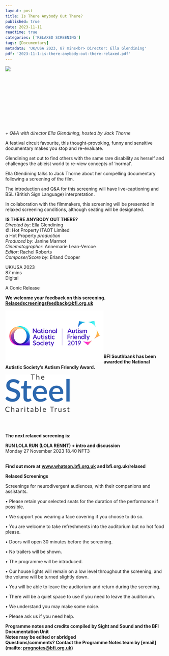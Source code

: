 ```yaml
---
layout: post
title: Is There Anybody Out There?
published: true
date: 2023-11-11
readtime: true
categories: ['RELAXED SCREENING']
tags: [Documentary]
metadata: 'UK/USA 2023, 87 mins<br> Director: Ella Glendining'
pdf: '2023-11-1-is-there-anybody-out-there-relaxed.pdf'
---
```


<img style="float: left;" src="/img/ITAOT.png"><br><br><br><br><br><br><br><br><br><br><br>

_+ Q&A with director Ella Glendining, hosted by Jack Thorne_

A festival circuit favourite, this thought-provoking, funny and sensitive documentary makes you stop and re-evaluate.

Glendining set out to find others with the same rare disability as herself and challenges the ableist world to re-view concepts of ‘normal’.

Ella Glendining talks to Jack Thorne about her compelling documentary following a screening of the film.

The introduction and Q&A for this screening will have live-captioning and BSL (British Sign Language) interpretation.

In collaboration with the filmmakers, this screening will be presented in relaxed screening conditions, although seating will be designated. 
<br>


**IS THERE ANYBODY OUT THERE?**  
_Directed by_: Ella Glendining  
_©_: Hot Property ITAOT Limited  
_a_ Hot Property _production_  
_Produced by_: Janine Marmot  
_Cinematographer_: Annemarie Lean-Vercoe  
_Editor_: Rachel Roberts  
_Composer/Score by_: Erland Cooper  

UK/USA 2023  
87 mins  
Digital  

A Conic Release

**We welcome your feedback on this screening. Relaxedscreeningsfeedback@bfi.org.uk**


<img style="float: left;" src="/img/autistic_society.png"><br><br><br><br><br><br><br><br>
**BFI Southbank has been awarded the National Autistic Society’s Autism Friendly Award.**

<img style="float: left;" src="/img/steel-charitable-trust-logo-01.jpg" width="40%" height="40%"><br><br><br><br><br><br><br><br><br><br>

**The next relaxed screening is:**  

**RUN LOLA RUN (LOLA RENNT) + intro and discussion**  
Monday 27 November 2023 18.40 NFT3  
<br>


**Find out more at**
**www.whatson.bfi.org.uk**
**and bfi.org.uk/relaxed**


**Relaxed Screenings**

Screenings for neurodivergent audiences, with their companions and assistants.

• Please retain your selected seats for the duration of the performance if possible.

• We support you wearing a face covering if you choose to do so.

• You are welcome to take refreshments into the auditorium but no hot food please.

• Doors will open 30 minutes before the screening.

• No trailers will be shown.

• The programme will be introduced.

• Our house lights will remain on a low level throughout the screening, and the volume will be turned slightly down.

• You will be able to leave the auditorium and return during the screening.

• There will be a quiet space to use if you need to leave the auditorium.

• We understand you may make some noise.

• Please ask us if you need help.
<BR>


**Programme notes and credits compiled by Sight and Sound and the BFI Documentation Unit  
Notes may be edited or abridged  
Questions/comments? Contact the Programme Notes team by [email](mailto: prognotes@bfi.org.uk)**
<!--stackedit_data:
eyJoaXN0b3J5IjpbMTkwNzY1NjEwNV19
-->
